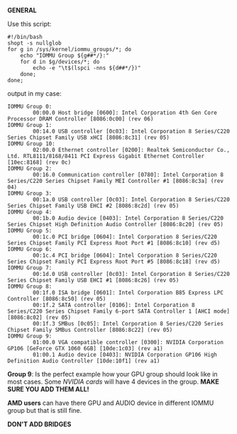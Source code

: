 **GENERAL**

Use this script:

```plaintext
#!/bin/bash
shopt -s nullglob
for g in /sys/kernel/iommu_groups/*; do
    echo "IOMMU Group ${g##*/}:"
    for d in $g/devices/*; do
        echo -e "\t$(lspci -nns ${d##*/})"
    done;
done;
```

output in my case:

```plaintext
IOMMU Group 0:
        00:00.0 Host bridge [0600]: Intel Corporation 4th Gen Core Processor DRAM Controller [8086:0c00] (rev 06)
IOMMU Group 1:
        00:14.0 USB controller [0c03]: Intel Corporation 8 Series/C220 Series Chipset Family USB xHCI [8086:8c31] (rev 05)
IOMMU Group 10:
        02:00.0 Ethernet controller [0200]: Realtek Semiconductor Co., Ltd. RTL8111/8168/8411 PCI Express Gigabit Ethernet Controller [10ec:8168] (rev 0c)
IOMMU Group 2:
        00:16.0 Communication controller [0780]: Intel Corporation 8 Series/C220 Series Chipset Family MEI Controller #1 [8086:8c3a] (rev 04)
IOMMU Group 3:
        00:1a.0 USB controller [0c03]: Intel Corporation 8 Series/C220 Series Chipset Family USB EHCI #2 [8086:8c2d] (rev 05)
IOMMU Group 4:
        00:1b.0 Audio device [0403]: Intel Corporation 8 Series/C220 Series Chipset High Definition Audio Controller [8086:8c20] (rev 05)
IOMMU Group 5:
        00:1c.0 PCI bridge [0604]: Intel Corporation 8 Series/C220 Series Chipset Family PCI Express Root Port #1 [8086:8c10] (rev d5)
IOMMU Group 6:
        00:1c.4 PCI bridge [0604]: Intel Corporation 8 Series/C220 Series Chipset Family PCI Express Root Port #5 [8086:8c18] (rev d5)
IOMMU Group 7:
        00:1d.0 USB controller [0c03]: Intel Corporation 8 Series/C220 Series Chipset Family USB EHCI #1 [8086:8c26] (rev 05)
IOMMU Group 8:
        00:1f.0 ISA bridge [0601]: Intel Corporation B85 Express LPC Controller [8086:8c50] (rev 05)
        00:1f.2 SATA controller [0106]: Intel Corporation 8 Series/C220 Series Chipset Family 6-port SATA Controller 1 [AHCI mode] [8086:8c02] (rev 05)
        00:1f.3 SMBus [0c05]: Intel Corporation 8 Series/C220 Series Chipset Family SMBus Controller [8086:8c22] (rev 05)
IOMMU Group 9:
        01:00.0 VGA compatible controller [0300]: NVIDIA Corporation GP106 [GeForce GTX 1060 6GB] [10de:1c03] (rev a1)
        01:00.1 Audio device [0403]: NVIDIA Corporation GP106 High Definition Audio Controller [10de:10f1] (rev a1)
```

**Group 9**: Is the perfect example how your GPU group should look like in most cases. Some _NVIDIA cards_ will have 4 devices in the group. **MAKE SURE YOU ADD THEM ALL!**

**AMD users** can have there GPU and AUDIO device in different IOMMU group but that is still fine.

**DON'T ADD BRIDGES**